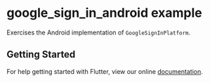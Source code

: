 # google_sign_in_android example

Exercises the Android implementation of `GoogleSignInPlatform`.

## Getting Started

For help getting started with Flutter, view our online
[documentation](https://flutter.dev/).
